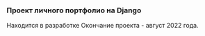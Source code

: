 ### Проект личного портфолио на Django
Находится в разработке
Окончание проекта - август 2022 года.
